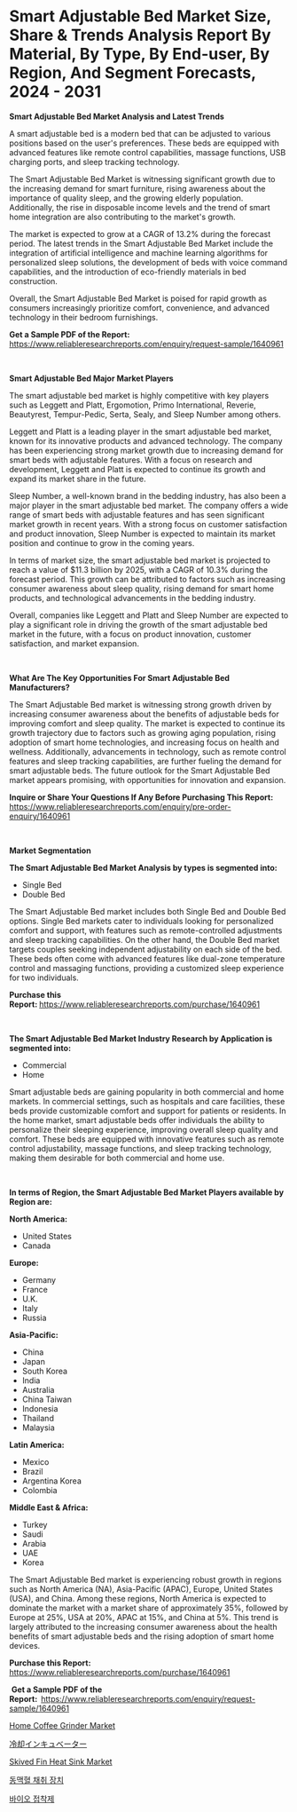 <p><h1>Smart Adjustable Bed Market Size, Share & Trends Analysis Report By Material, By Type, By End-user, By Region, And Segment Forecasts, 2024 - 2031</h1></p><p><strong>Smart Adjustable Bed Market Analysis and Latest Trends</strong></p>
<p><p>A smart adjustable bed is a modern bed that can be adjusted to various positions based on the user's preferences. These beds are equipped with advanced features like remote control capabilities, massage functions, USB charging ports, and sleep tracking technology.</p><p>The Smart Adjustable Bed Market is witnessing significant growth due to the increasing demand for smart furniture, rising awareness about the importance of quality sleep, and the growing elderly population. Additionally, the rise in disposable income levels and the trend of smart home integration are also contributing to the market's growth.</p><p>The market is expected to grow at a CAGR of 13.2% during the forecast period. The latest trends in the Smart Adjustable Bed Market include the integration of artificial intelligence and machine learning algorithms for personalized sleep solutions, the development of beds with voice command capabilities, and the introduction of eco-friendly materials in bed construction.</p><p>Overall, the Smart Adjustable Bed Market is poised for rapid growth as consumers increasingly prioritize comfort, convenience, and advanced technology in their bedroom furnishings.</p></p>
<p><strong>Get a Sample PDF of the Report:&nbsp;</strong> <a href="https://www.reliableresearchreports.com/enquiry/request-sample/1640961">https://www.reliableresearchreports.com/enquiry/request-sample/1640961</a></p>
<p>&nbsp;</p>
<p><strong>Smart Adjustable Bed Major Market Players</strong></p>
<p><p>The smart adjustable bed market is highly competitive with key players such as Leggett and Platt, Ergomotion, Primo International, Reverie, Beautyrest, Tempur-Pedic, Serta, Sealy, and Sleep Number among others.</p><p>Leggett and Platt is a leading player in the smart adjustable bed market, known for its innovative products and advanced technology. The company has been experiencing strong market growth due to increasing demand for smart beds with adjustable features. With a focus on research and development, Leggett and Platt is expected to continue its growth and expand its market share in the future.</p><p>Sleep Number, a well-known brand in the bedding industry, has also been a major player in the smart adjustable bed market. The company offers a wide range of smart beds with adjustable features and has seen significant market growth in recent years. With a strong focus on customer satisfaction and product innovation, Sleep Number is expected to maintain its market position and continue to grow in the coming years.</p><p>In terms of market size, the smart adjustable bed market is projected to reach a value of $11.3 billion by 2025, with a CAGR of 10.3% during the forecast period. This growth can be attributed to factors such as increasing consumer awareness about sleep quality, rising demand for smart home products, and technological advancements in the bedding industry.</p><p>Overall, companies like Leggett and Platt and Sleep Number are expected to play a significant role in driving the growth of the smart adjustable bed market in the future, with a focus on product innovation, customer satisfaction, and market expansion.</p></p>
<p>&nbsp;</p>
<p><strong>What Are The Key Opportunities For Smart Adjustable Bed Manufacturers?</strong></p>
<p><p>The Smart Adjustable Bed market is witnessing strong growth driven by increasing consumer awareness about the benefits of adjustable beds for improving comfort and sleep quality. The market is expected to continue its growth trajectory due to factors such as growing aging population, rising adoption of smart home technologies, and increasing focus on health and wellness. Additionally, advancements in technology, such as remote control features and sleep tracking capabilities, are further fueling the demand for smart adjustable beds. The future outlook for the Smart Adjustable Bed market appears promising, with opportunities for innovation and expansion.</p></p>
<p><strong>Inquire or Share Your Questions If Any Before Purchasing This Report:</strong> <a href="https://www.reliableresearchreports.com/enquiry/pre-order-enquiry/1640961">https://www.reliableresearchreports.com/enquiry/pre-order-enquiry/1640961</a></p>
<p>&nbsp;</p>
<p><strong>Market Segmentation</strong></p>
<p><strong>The Smart Adjustable Bed Market Analysis by types is segmented into:</strong></p>
<p><ul><li>Single Bed</li><li>Double Bed</li></ul></p>
<p><p>The Smart Adjustable Bed market includes both Single Bed and Double Bed options. Single Bed markets cater to individuals looking for personalized comfort and support, with features such as remote-controlled adjustments and sleep tracking capabilities. On the other hand, the Double Bed market targets couples seeking independent adjustability on each side of the bed. These beds often come with advanced features like dual-zone temperature control and massaging functions, providing a customized sleep experience for two individuals.</p></p>
<p><strong>Purchase this Report:&nbsp;</strong><a href="https://www.reliableresearchreports.com/purchase/1640961">https://www.reliableresearchreports.com/purchase/1640961</a></p>
<p>&nbsp;</p>
<p><strong>The Smart Adjustable Bed Market Industry Research by Application is segmented into:</strong></p>
<p><ul><li>Commercial</li><li>Home</li></ul></p>
<p><p>Smart adjustable beds are gaining popularity in both commercial and home markets. In commercial settings, such as hospitals and care facilities, these beds provide customizable comfort and support for patients or residents. In the home market, smart adjustable beds offer individuals the ability to personalize their sleeping experience, improving overall sleep quality and comfort. These beds are equipped with innovative features such as remote control adjustability, massage functions, and sleep tracking technology, making them desirable for both commercial and home use.</p></p>
<p>&nbsp;</p>
<p><strong>In terms of Region, the Smart Adjustable Bed Market Players available by Region are:</strong></p>
<p>
    <p> <strong> North America: </strong>
        <ul>
            <li>United States</li>
            <li>Canada</li>
        </ul>
        </p> 
    <p> <strong> Europe: </strong>
        <ul>
            <li>Germany</li>
            <li>France</li>
            <li>U.K.</li>
            <li>Italy</li>
            <li>Russia</li>
        </ul>
        </p> 
    <p> <strong> Asia-Pacific: </strong>
        <ul>
            <li>China</li>
            <li>Japan</li>
            <li>South Korea</li>
            <li>India</li>
            <li>Australia</li>
            <li>China Taiwan</li>
            <li>Indonesia</li>
            <li>Thailand</li>
            <li>Malaysia</li>
        </ul>
        </p> 
    <p> <strong> Latin America: </strong>
        <ul>
            <li>Mexico</li>
            <li>Brazil</li>
            <li>Argentina Korea</li>
            <li>Colombia</li>
        </ul>
        </p> 
    <p> <strong> Middle East & Africa: </strong>
        <ul>
            <li>Turkey</li>
            <li>Saudi</li>
            <li>Arabia</li>
            <li>UAE</li>
            <li>Korea</li>
        </ul>
    </p>
    </p>
<p><p>The Smart Adjustable Bed market is experiencing robust growth in regions such as North America (NA), Asia-Pacific (APAC), Europe, United States (USA), and China. Among these regions, North America is expected to dominate the market with a market share of approximately 35%, followed by Europe at 25%, USA at 20%, APAC at 15%, and China at 5%. This trend is largely attributed to the increasing consumer awareness about the health benefits of smart adjustable beds and the rising adoption of smart home devices.</p></p>
<p><strong>Purchase this Report: </strong><a href="https://www.reliableresearchreports.com/purchase/1640961">https://www.reliableresearchreports.com/purchase/1640961</a></p>
<p>&nbsp;<strong>Get a Sample PDF of the Report:&nbsp;&nbsp;</strong><a href="https://www.reliableresearchreports.com/enquiry/request-sample/1640961">https://www.reliableresearchreports.com/enquiry/request-sample/1640961</a></p>
<p><strong></strong></p>
<p><p><a href="https://github.com/okotobwrhuteie/Market-Research-Report-List-1/blob/main/home-coffee-grinder-market.md">Home Coffee Grinder Market</a></p><p><a href="https://github.com/ycmtqqhvk3273/Market-Research-Report-List-1/blob/main/78723836155.md">冷却インキュベーター</a></p><p><a href="https://issuu.com/reportprime-2/docs/skived-fin-heat-sink-market-size-2030.pptx">Skived Fin Heat Sink Market</a></p><p><a href="https://medium.com/@whitneymurphy1982/%EB%8F%99%EB%A7%A5-%ED%98%88%EC%95%A1-%EC%B1%84%EC%B7%A8-%EC%9E%A5%EC%B9%98-%EC%8B%9C%EC%9E%A5-%EA%B7%9C%EB%AA%A8-cagr-%ED%8A%B8%EB%A0%8C%EB%93%9C-2024-2030-542c38b164fb">동맥혈 채취 장치</a></p><p><a href="https://medium.com/@sandubujor71/%EB%B0%94%EC%9D%B4%EC%98%A4-%EC%A0%91%EC%B0%A9%EC%A0%9C-%EC%8B%9C%EC%9E%A5-%EB%B6%84%EC%84%9D-%EB%B0%8F-2024%EB%85%84%EB%B6%80%ED%84%B0-2031%EB%85%84%EA%B9%8C%EC%A7%80-%EC%98%88%EC%83%81%EB%90%98%EB%8A%94-%EA%B7%9C%EB%AA%A8%EC%97%90-%EB%8C%80%ED%95%9C-%EC%A0%84%EB%A7%9D-ac31562cd3d6">바이오 접착제</a></p></p>
